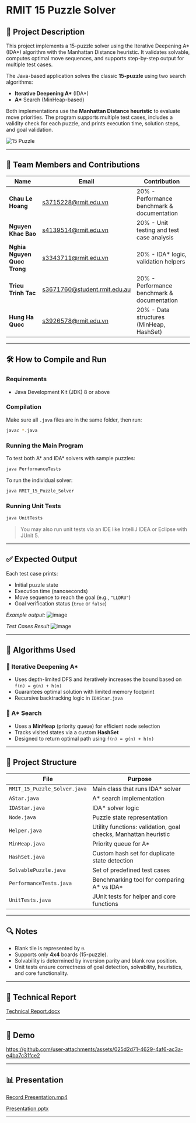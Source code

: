 
# RMIT 15 Puzzle Solver

## 📌 Project Description

This project implements a 15-puzzle solver using the Iterative Deepening A* (IDA*) algorithm with the Manhattan Distance heuristic. It validates solvable, computes optimal move sequences, and supports step-by-step output for multiple test cases.

The Java-based application solves the classic **15-puzzle** using two search algorithms:

- **Iterative Deepening A\*** (IDA\*)
- **A\*** Search (MinHeap-based)

Both implementations use the **Manhattan Distance heuristic** to evaluate move priorities. The program supports multiple test cases, includes a validity check for each puzzle, and prints execution time, solution steps, and goal validation.

![15 Puzzle](https://github.com/user-attachments/assets/6c29879c-3d75-43b9-ad62-c4d482ed602e)

---

## 👥 Team Members and Contributions

| Name                                | Email                              | Contribution             |
|-------------------------------------|------------------------------------|--------------------------|
| **Chau Le Hoang**                   | s3715228@rmit.edu.vn               | 20% - Performance benchmark & documentation |
| **Nguyen Khac Bao**                 | s4139514@rmit.edu.vn               | 20% - Unit testing and test case analysis|
| **Nghia Nguyen Quoc Trong**         | s3343711@rmit.edu.vn               | 20% - IDA\* logic, validation helpers|
| **Trieu Trinh Tac**                 | s3671760@student.rmit.edu.au       | 20% - Performance benchmark & documentation |
| **Hung Ha Quoc**                    | s3926578@rmit.edu.vn               | 20% - Data structures (MinHeap, HashSet) |

---

## 🛠 How to Compile and Run

### Requirements
- Java Development Kit (JDK) 8 or above

### Compilation
Make sure all `.java` files are in the same folder, then run:

```bash
javac *.java
```

### Running the Main Program
To test both A\* and IDA\* solvers with sample puzzles:

```bash
java PerformanceTests
```

To run the individual solver:

```bash
java RMIT_15_Puzzle_Solver
```

### Running Unit Tests

```bash
java UnitTests
```

> You may also run unit tests via an IDE like IntelliJ IDEA or Eclipse with JUnit 5.

---

## ✅ Expected Output

Each test case prints:
- Initial puzzle state
- Execution time (nanoseconds)
- Move sequence to reach the goal (e.g., `"LLDRU"`)
- Goal verification status (`true` or `false`)

_Example output:_
![image](https://github.com/user-attachments/assets/000f3b9e-109b-4ce6-8bfc-cafa7d881874)


_Test Cases Result_
![image](https://github.com/user-attachments/assets/797208b0-6ddf-4a1a-8d5f-cb6e93aecd4f)


---

## 🧠 Algorithms Used

### 🔹 Iterative Deepening A\*
- Uses depth-limited DFS and iteratively increases the bound based on `f(n) = g(n) + h(n)`
- Guarantees optimal solution with limited memory footprint
- Recursive backtracking logic in `IDAStar.java`

### 🔹 A\* Search
- Uses a **MinHeap** (priority queue) for efficient node selection
- Tracks visited states via a custom **HashSet**
- Designed to return optimal path using `f(n) = g(n) + h(n)`

---

## 📂 Project Structure

| File                   | Purpose |
|------------------------|---------|
| `RMIT_15_Puzzle_Solver.java` | Main class that runs IDA\* solver |
| `AStar.java`           | A\* search implementation |
| `IDAStar.java`         | IDA\* solver logic |
| `Node.java`            | Puzzle state representation |
| `Helper.java`          | Utility functions: validation, goal checks, Manhattan heuristic |
| `MinHeap.java`         | Priority queue for A\* |
| `HashSet.java`         | Custom hash set for duplicate state detection |
| `SolvablePuzzle.java`  | Set of predefined test cases |
| `PerformanceTests.java`| Benchmarking tool for comparing A\* vs IDA\* |
| `UnitTests.java`       | JUnit tests for helper and core functions |

---

## 🔍 Notes

- Blank tile is represented by `0`.
- Supports only **4x4** boards (15-puzzle).
- Solvability is determined by inversion parity and blank row position.
- Unit tests ensure correctness of goal detection, solvability, heuristics, and core functionality.

---

## 📃 Technical Report
[Technical Report.docx](https://rmiteduau-my.sharepoint.com/:f:/g/personal/s4139514_rmit_edu_vn/EiTQblvHHcNEmV4_WEk4f7gBpG9MWXdRSg-h7_LVAkdEzQ?e=dWfKUL)

---

## 🎥 Demo
https://github.com/user-attachments/assets/025d2d71-4629-4af6-ac3a-e4ba7c31fce2

---

## 📊 Presentation
[Record Presentation.mp4](https://rmiteduau-my.sharepoint.com/:f:/g/personal/s4139514_rmit_edu_vn/EiTQblvHHcNEmV4_WEk4f7gBpG9MWXdRSg-h7_LVAkdEzQ?e=dWfKUL)

[Presentation.pptx](https://rmiteduau-my.sharepoint.com/:f:/g/personal/s4139514_rmit_edu_vn/EiTQblvHHcNEmV4_WEk4f7gBpG9MWXdRSg-h7_LVAkdEzQ?e=dWfKUL)

---
